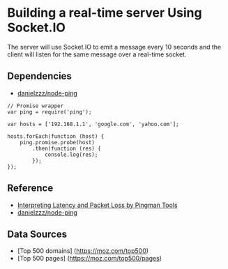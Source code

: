 # Building a real-time server Using Socket.IO

The server will use Socket.IO to emit a message every 10 seconds and the client will listen for the same message over a real-time socket.  

## Dependencies  
* [danielzzz/node-ping](https://github.com/danielzzz/node-ping) 
```code  
// Promise wrapper
var ping = require('ping');

var hosts = ['192.168.1.1', 'google.com', 'yahoo.com'];

hosts.forEach(function (host) {
    ping.promise.probe(host)
        .then(function (res) {
            console.log(res);
        });
});
```  

## Reference 
* [Interpreting Latency and Packet Loss by Pingman Tools](https://www.pingplotter.com/wisdom/article/latency-packet-loss.html)  
* [danielzzz/node-ping](https://github.com/danielzzz/node-ping)  

## Data Sources
* [Top 500 domains] (https://moz.com/top500)  
* [Top 500 pages] (https://moz.com/top500/pages)  
